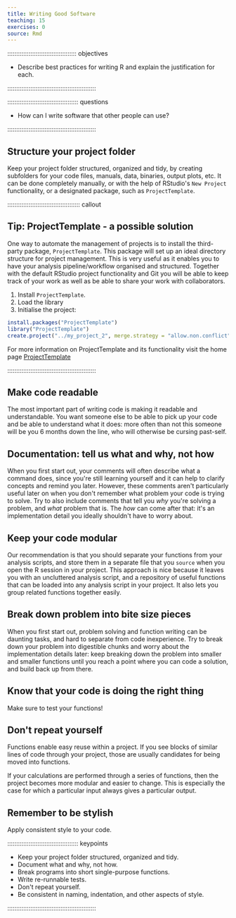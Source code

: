 ```yaml
---
title: Writing Good Software
teaching: 15
exercises: 0
source: Rmd
---
```


::::::::::::::::::::::::::::::::::::::: objectives

- Describe best practices for writing R and explain the justification for each.

::::::::::::::::::::::::::::::::::::::::::::::::::

:::::::::::::::::::::::::::::::::::::::: questions

- How can I write software that other people can use?

::::::::::::::::::::::::::::::::::::::::::::::::::

## Structure your project folder

Keep your project folder structured, organized and tidy, by creating subfolders for your code files, manuals, data, binaries, output plots, etc. It can be done completely manually, or with the help of RStudio's `New Project` functionality, or a designated package, such as `ProjectTemplate`.

:::::::::::::::::::::::::::::::::::::::::  callout

## Tip: ProjectTemplate - a possible solution

One way to automate the management of projects is to install the third-party package, `ProjectTemplate`.
This package will set up an ideal directory structure for project management.
This is very useful as it enables you to have your analysis pipeline/workflow organised and structured.
Together with the default RStudio project functionality and Git you will be able to keep track of your
work as well as be able to share your work with collaborators.

1. Install `ProjectTemplate`.
2. Load the library
3. Initialise the project:


``` r
install.packages("ProjectTemplate")
library("ProjectTemplate")
create.project("../my_project_2", merge.strategy = "allow.non.conflict")
```

For more information on ProjectTemplate and its functionality visit the
home page [ProjectTemplate](https://projecttemplate.net/index.html)


::::::::::::::::::::::::::::::::::::::::::::::::::

## Make code readable

The most important part of writing code is making it readable and understandable.
You want someone else to be able to pick up your code and be able to understand
what it does: more often than not this someone will be you 6 months down the line,
who will otherwise be cursing past-self.

## Documentation: tell us what and why, not how

When you first start out, your comments will often describe what a command does,
since you're still learning yourself and it can help to clarify concepts and
remind you later. However, these comments aren't particularly useful later on
when you don't remember what problem your code is trying to solve. Try to also
include comments that tell you *why* you're solving a problem, and *what* problem
that is. The *how* can come after that: it's an implementation detail you ideally
shouldn't have to worry about.

## Keep your code modular

Our recommendation is that you should separate your functions from your analysis
scripts, and store them in a separate file that you `source` when you open the R
session in your project. This approach is nice because it leaves you with an
uncluttered analysis script, and a repository of useful functions that can be
loaded into any analysis script in your project. It also lets you group related
functions together easily.

## Break down problem into bite size pieces

When you first start out, problem solving and function writing can be daunting
tasks, and hard to separate from code inexperience. Try to break down your
problem into digestible chunks and worry about the implementation details later:
keep breaking down the problem into smaller and smaller functions until you
reach a point where you can code a solution, and build back up from there.

## Know that your code is doing the right thing

Make sure to test your functions!

## Don't repeat yourself

Functions enable easy reuse within a project. If you see blocks of similar
lines of code through your project, those are usually candidates for being
moved into functions.

If your calculations are performed through a series of functions, then the
project becomes more modular and easier to change. This is especially the case
for which a particular input always gives a particular output.

## Remember to be stylish

Apply consistent style to your code.

:::::::::::::::::::::::::::::::::::::::: keypoints

- Keep your project folder structured, organized and tidy.
- Document what and why, not how.
- Break programs into short single-purpose functions.
- Write re-runnable tests.
- Don't repeat yourself.
- Be consistent in naming, indentation, and other aspects of style.

::::::::::::::::::::::::::::::::::::::::::::::::::


